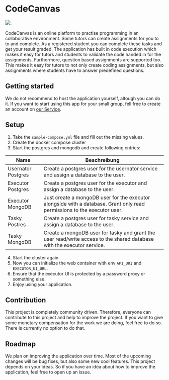 # CodeCanvas

[![](https://tokei.rs/b1/github/MathisBurger/CodeCanvas?category=lines)](https://github.com/XAMPPRocky/tokei).

CodeCanvas is an online platform to practise programming in an collaborative environment. 
Some tutors can create assignments for you to to and complete. As a registered student you can complete these tasks and get your result graded. 
The application has built in code execution which makes it easy for tutors and students to validate the code handed in for the assignments. Furthermore, question based assignments are supported too. This makes it easy for tutors to not only create coding assignments, but also assignments where students have to answer predefined questions.

## Getting started

We do not recommend to host the application yourself, altough you can do it. If you want to start using this app for your small group, fell free to create an account on [our Service](https://code-canvas.app).



## Setup 

1. Take the `sample-compose.yml` file and fill out the missing values. 
2. Create the docker compose cluster
3. Start the postgres and mongodb and create following entries:

| Name               | Beschreibung                                                                                                                        |
|--------------------|-------------------------------------------------------------------------------------------------------------------------------------|
| Usernator Postgres | Create a postgres user for the usernator service and assign a database to the user.                                                 |
| Executor Postgres  | Create a postgres user for the executor and assign a database to the user.                                                          |
| Executor MongoDB   | Just create a mongoDB user for the executor alongside with a database. Grant only read permissions to the executor user.            |
| Tasky Postres      | Create a postgres user for tasky service and assign a database to the user.                                                         |
| Tasky MongoDB      | Create a mongoDB user for tasky and grant the user read/write access to the shared database with the executor service.              |

4. Start the cluster again.
5. Now you can initialize the web container with env `API_URI` and `EXECUTOR_UI_URL`.
6. Ensure that the executor UI is protected by a password proxy or something else.
7. Enjoy using your application.

## Contribution

This project is completely community driven. Therefore, everyone can contribute to this project and help to improve the project.
If you want to give some monetary compensation for the work we are doing, feel free to do so. There is currently no option to do that.

## Roadmap

We plan on improving the application over time. Most of the upcoming changes will be bug fixes, but also some new cool features. 
This project depends on your ideas. So if you have an idea about how to improve the application, feel free to open up an issue.
